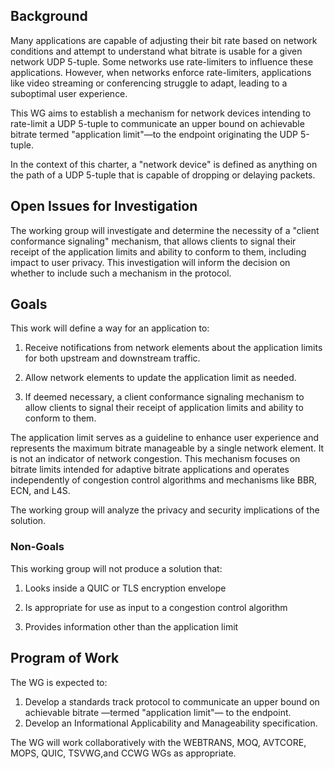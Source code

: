 ## Background

Many applications are capable of adjusting their bit rate based on
network conditions and attempt to understand what bitrate is usable for
a given network UDP 5-tuple. Some networks use rate-limiters to
influence these applications. However, when networks enforce
rate-limiters, applications like video streaming or conferencing
struggle to adapt, leading to a suboptimal user experience.

This WG aims to establish a mechanism for network devices intending to
rate-limit a UDP 5-tuple to communicate an upper bound on achievable
bitrate termed "application limit"—to the endpoint originating the UDP
5-tuple. 

In the context of this charter, a "network device" is defined as anything on 
the path of a UDP 5-tuple that is capable of dropping or delaying packets.

## Open Issues for Investigation

The working group will investigate and determine the necessity of a "client
conformance signaling" mechanism, that  allows clients to signal their receipt
of the application limits and ability to conform to them, including impact to
user privacy. This investigation will inform the decision on whether to include
such a mechanism in the protocol.


## Goals

This work will define a way for an application to:

1. Receive notifications from network elements about the application
limits for both upstream and downstream traffic.

2. Allow network elements to update the application limit as needed.

3. If deemed necessary, a client conformance signaling mechanism to allow clients
to signal their receipt of application limits and ability to conform to them.

The application limit serves as a guideline to enhance user experience
and represents the maximum bitrate manageable by a single network
element. It is not an indicator of network congestion. This mechanism
focuses on bitrate limits intended for adaptive bitrate applications and
operates independently of congestion control algorithms and mechanisms
like BBR, ECN, and L4S.

The working group will analyze the privacy and security implications of
the solution.

### Non-Goals

This working group will not produce a solution that: 

1. Looks inside a QUIC or TLS encryption envelope

2. Is appropriate for use as input to a congestion control algorithm

3. Provides information other than the application limit 


## Program of Work

The WG is expected to:

1. Develop a standards track protocol to communicate an upper bound on
achievable bitrate —termed "application limit"— to the endpoint.
2. Develop an Informational Applicability and Manageability specification.

The WG will work collaboratively with the WEBTRANS, MOQ, AVTCORE, MOPS,
QUIC, TSVWG,and CCWG WGs as appropriate.

